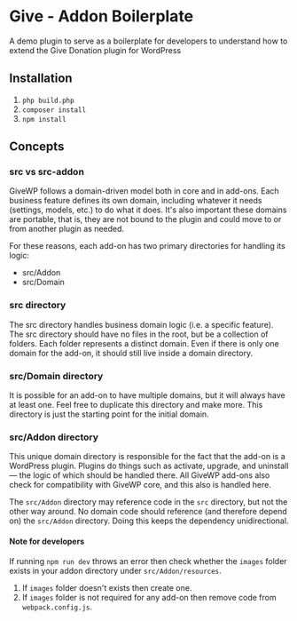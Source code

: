 # Give - Addon Boilerplate
A demo plugin to serve as a boilerplate for developers to understand how to extend the Give Donation
plugin for WordPress

## Installation
1. `php build.php`
2. `composer install`
3. `npm install`

## Concepts

### src vs src-addon

GiveWP follows a domain-driven model both in core and in add-ons. Each business feature defines
its own domain, including whatever it needs (settings, models, etc.) to do what it does. It's also
important these domains are portable, that is, they are not bound to the plugin and could move to or
from another plugin as needed.

For these reasons, each add-on has two primary directories for handling its logic:
- src/Addon
- src/Domain

### src directory

The src directory handles business domain logic (i.e. a specific feature). The src
directory should have no files in the root, but be a collection of folders. Each folder represents
a distinct domain. Even if there is only one domain for the add-on, it should still live inside a
domain directory.

### src/Domain directory

It is possible for an add-on to have multiple domains, but it will always have at least one. Feel
free to duplicate this directory and make more. This directory is just the starting point for the
initial domain.

### src/Addon directory

This unique domain directory is responsible for the fact that the add-on is a WordPress plugin.
Plugins do things such as activate, upgrade, and uninstall — the logic of which should be handled
there. All GiveWP add-ons also check for compatibility with GiveWP core, and this also is handled
here.

The `src/Addon` directory may reference code in the `src` directory, but not the other way around.
No domain code should reference (and therefore depend on) the `src/Addon` directory. Doing this
keeps the dependency unidirectional.

#### Note for developers
If running `npm run dev` throws an error then check whether the `images` folder exists in your addon directory under `src/Addon/resources`. 
1. If `images` folder doesn't exists then create one. 
2. If `images` folder is not required for any add-on then remove code from `webpack.config.js`.
